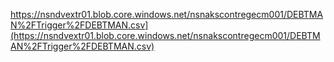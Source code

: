 

https://nsndvextr01.blob.core.windows.net/nsnakscontregecm001/DEBTMAN%2FTrigger%2FDEBTMAN.csv](https://nsndvextr01.blob.core.windows.net/nsnakscontregecm001/DEBTMAN%2FTrigger%2FDEBTMAN.csv)
